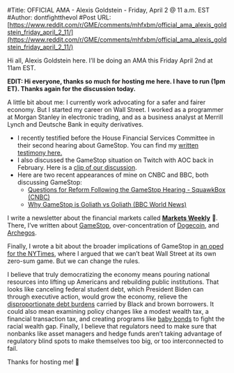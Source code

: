 #Title: OFFICIAL AMA - Alexis Goldstein - Friday, April 2 @ 11 a.m. EST
#Author: dontfightthevol
#Post URL: [https://www.reddit.com/r/GME/comments/mhfxbm/official_ama_alexis_goldstein_friday_april_2_11/](https://www.reddit.com/r/GME/comments/mhfxbm/official_ama_alexis_goldstein_friday_april_2_11/)


Hi all, Alexis Goldstein here. I’ll be doing an AMA this Friday April 2nd at 11am EST.

**EDIT: Hi everyone, thanks so much for hosting me here. I have to run (1pm ET). Thanks again for the discussion today.**

A little bit about me: I currently work advocating for a safer and fairer economy. But I started my career on Wall Street. I worked as a programmer at Morgan Stanley in electronic trading, and as a business analyst at Merrill Lynch and Deutsche Bank in equity derivatives.

* I recently testified before the House Financial Services Committee in their second hearing about GameStop. You can find my [written testimony here.](https://financialservices.house.gov/uploadedfiles/hhrg-117-ba00-wstate-goldsteina-20210317.pdf)
* I also discussed the GameStop situation on Twitch with AOC back in February. Here is a [clip of our discussion](https://boingboing.net/2021/01/29/aoc-learns-how-robinhood-makes-its-money.html).
* Here are two recent appearances of mine on CNBC and BBC, both discussing GameStop:
   * [Questions for Reform Following the GameStop Hearing - SquawkBox (CNBC)](https://www.youtube.com/watch?v=jlCuvXg4vIg)
   * [Why GameStop is Goliath vs Goliath (BBC World News)](https://www.youtube.com/watch?v=sa7_KVfMuKo)

I write a newsletter about the financial markets called [**Markets Weekly**](https://marketsweekly.ghost.io/) 🦄. There, I’ve written about [GameStop](https://marketsweekly.ghost.io/what-happened-with-gamestop/), over-concentration of [Dogecoin](https://marketsweekly.ghost.io/dogecoin-elon-musk-and-questions-on-the-doge-whale/), and [Archegos](https://marketsweekly.ghost.io/archegos/).

Finally, I wrote a bit about the broader implications of GameStop in [an oped for the NYTimes](https://www.nytimes.com/2021/02/01/opinion/gamestop-biden-wall-street-reddit.html), where I argued that we can’t beat Wall Street at its own zero-sum game. But we can change the rules.

I believe that truly democratizing the economy means pouring national resources into lifting up Americans and rebuilding public institutions. That looks like canceling federal student debt, which President Biden can through executive action, would grow the economy, relieve the [disproportionate debt burdens](https://ourfinancialsecurity.org/2021/01/sign-on-letter-over-325-orgs-call-on-president-elect-biden-to-cancel-federal-student-debt-on-day-one-using-executive-action/) carried by Black and brown borrowers. It could also mean examining policy changes like a modest wealth tax, a financial transaction tax, and creating programs like [baby bonds](https://www.urban.org/urban-wire/how-baby-bonds-could-help-americans-start-adulthood-strong-and-narrow-racial-wealth-gap) to fight the racial wealth gap. Finally, I believe that regulators need to make sure that nonbanks like asset managers and hedge funds aren’t taking advantage of regulatory blind spots to make themselves too big, or too interconnected to fail.

Thanks for hosting me! 🦄